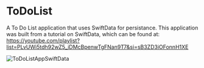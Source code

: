 # ToDoList

A To Do List application that uses SwiftData for persistance. This application was built from a tutorial on SwiftData, which can be found at: https://youtube.com/playlist?list=PLvUWi5tdh92wZ5_iDMcBpenwTgFNan9T7&si=sB3ZD3iOFonnH1XE

![ToDoListAppSwiftData](https://github.com/ArmerDev/ToDoList/assets/116413320/b4b0c928-a131-4ab2-89f8-c3e173099d63)

